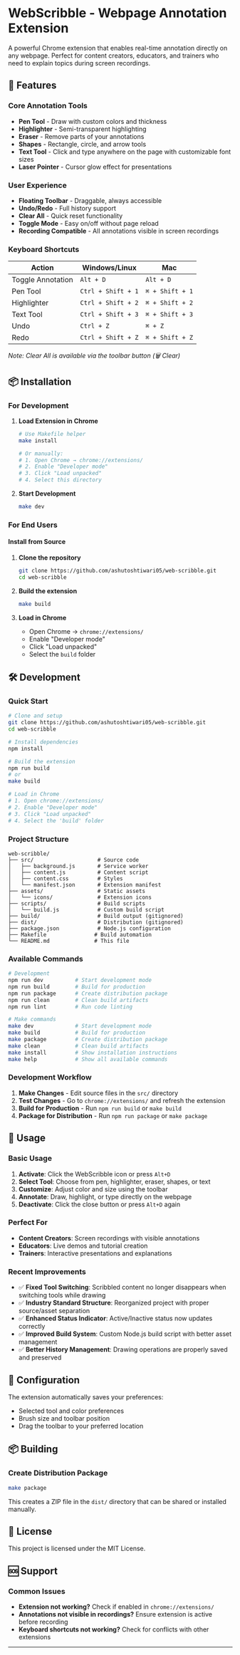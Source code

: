 # WebScribble - Webpage Annotation Extension

A powerful Chrome extension that enables real-time annotation directly on any webpage. Perfect for content creators, educators, and trainers who need to explain topics during screen recordings.

## 🚀 Features

### Core Annotation Tools
- **Pen Tool** - Draw with custom colors and thickness
- **Highlighter** - Semi-transparent highlighting
- **Eraser** - Remove parts of your annotations
- **Shapes** - Rectangle, circle, and arrow tools
- **Text Tool** - Click and type anywhere on the page with customizable font sizes
- **Laser Pointer** - Cursor glow effect for presentations

### User Experience
- **Floating Toolbar** - Draggable, always accessible
- **Undo/Redo** - Full history support
- **Clear All** - Quick reset functionality
- **Toggle Mode** - Easy on/off without page reload
- **Recording Compatible** - All annotations visible in screen recordings

### Keyboard Shortcuts
| Action | Windows/Linux | Mac |
|--------|---------------|-----|
| Toggle Annotation | `Alt + D` | `Alt + D` |
| Pen Tool | `Ctrl + Shift + 1` | `⌘ + Shift + 1` |
| Highlighter | `Ctrl + Shift + 2` | `⌘ + Shift + 2` |
| Text Tool | `Ctrl + Shift + 3` | `⌘ + Shift + 3` |
| Undo | `Ctrl + Z` | `⌘ + Z` |
| Redo | `Ctrl + Shift + Z` | `⌘ + Shift + Z` |

*Note: Clear All is available via the toolbar button (🗑️ Clear)*

## 📦 Installation

### For Development

1. **Load Extension in Chrome**
   ```bash
   # Use Makefile helper
   make install
   
   # Or manually:
   # 1. Open Chrome → chrome://extensions/
   # 2. Enable "Developer mode"
   # 3. Click "Load unpacked"
   # 4. Select this directory
   ```

2. **Start Development**
   ```bash
   make dev
   ```

### For End Users

#### Install from Source
1. **Clone the repository**
   ```bash
   git clone https://github.com/ashutoshtiwari05/web-scribble.git
   cd web-scribble
   ```

2. **Build the extension**
   ```bash
   make build
   ```

3. **Load in Chrome**
   - Open Chrome → `chrome://extensions/`
   - Enable "Developer mode"
   - Click "Load unpacked"
   - Select the `build` folder

## 🛠️ Development

### Quick Start
```bash
# Clone and setup
git clone https://github.com/ashutoshtiwari05/web-scribble.git
cd web-scribble

# Install dependencies
npm install

# Build the extension
npm run build
# or
make build

# Load in Chrome
# 1. Open chrome://extensions/
# 2. Enable "Developer mode"
# 3. Click "Load unpacked"
# 4. Select the 'build' folder
```

### Project Structure
```
web-scribble/
├── src/                    # Source code
│   ├── background.js       # Service worker
│   ├── content.js          # Content script
│   ├── content.css         # Styles
│   └── manifest.json       # Extension manifest
├── assets/                 # Static assets
│   └── icons/              # Extension icons
├── scripts/                # Build scripts
│   └── build.js            # Custom build script
├── build/                  # Build output (gitignored)
├── dist/                   # Distribution (gitignored)
├── package.json            # Node.js configuration
├── Makefile               # Build automation
└── README.md              # This file
```

### Available Commands

```bash
# Development
npm run dev          # Start development mode
npm run build        # Build for production
npm run package      # Create distribution package
npm run clean        # Clean build artifacts
npm run lint         # Run code linting

# Make commands
make dev             # Start development mode
make build           # Build for production
make package         # Create distribution package
make clean           # Clean build artifacts
make install         # Show installation instructions
make help            # Show all available commands
```

### Development Workflow

1. **Make Changes** - Edit source files in the `src/` directory
2. **Test Changes** - Go to `chrome://extensions/` and refresh the extension
3. **Build for Production** - Run `npm run build` or `make build`
4. **Package for Distribution** - Run `npm run package` or `make package`

## 🎯 Usage

### Basic Usage
1. **Activate**: Click the WebScribble icon or press `Alt+D`
2. **Select Tool**: Choose from pen, highlighter, eraser, shapes, or text
3. **Customize**: Adjust color and size using the toolbar
4. **Annotate**: Draw, highlight, or type directly on the webpage
5. **Deactivate**: Click the close button or press `Alt+D` again

### Perfect For
- **Content Creators**: Screen recordings with visible annotations
- **Educators**: Live demos and tutorial creation
- **Trainers**: Interactive presentations and explanations

### Recent Improvements
- ✅ **Fixed Tool Switching**: Scribbled content no longer disappears when switching tools while drawing
- ✅ **Industry Standard Structure**: Reorganized project with proper source/asset separation
- ✅ **Enhanced Status Indicator**: Active/Inactive status now updates correctly
- ✅ **Improved Build System**: Custom Node.js build script with better asset management
- ✅ **Better History Management**: Drawing operations are properly saved and preserved

## 🔧 Configuration

The extension automatically saves your preferences:
- Selected tool and color preferences
- Brush size and toolbar position
- Drag the toolbar to your preferred location

## 📦 Building

### Create Distribution Package
```bash
make package
```
This creates a ZIP file in the `dist/` directory that can be shared or installed manually.

## 📄 License

This project is licensed under the MIT License.

## 🆘 Support

### Common Issues
- **Extension not working?** Check if enabled in `chrome://extensions/`
- **Annotations not visible in recordings?** Ensure extension is active before recording
- **Keyboard shortcuts not working?** Check for conflicts with other extensions

---

